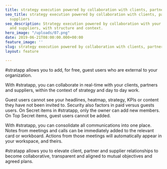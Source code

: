 ```yaml
---
title: strategy execution powered by collaboration with clients, partners and suppliers
seo_title: strategy execution powered by collaboration with clients, partners and
  suppliers
seo_description: Strategy execution powered by collaboration with your clients, partners
  and suppliers, with structure and context.
hero_image: "/uploads/07.png"
date: 2019-06-21T08:00:00.000+00:00
feature_image: ''
slug: strategy execution powered by collaboration with clients, partners and suppliers
layout: feature

---
```

\#stratapp allows you to add, for free, guest users who are external to your organization.

With #stratapp, you can collaborate in real-time with your clients, partners and suppliers, within the context of strategy and day to day work.

Guest users cannot see your headlines, heatmap, strategy, KPIs or content they have not been invited to.  Security also factors in paid versus guests users.  On Secret items in #stratapp, only the owner can add new members.  On Top Secret items, guest users cannot be added.

With #stratapp, you can consolidate all communications into one place.  Notes from meetings and calls can be immediately added to the relevant card or workboard.  Actions from those meetings will automatically appear in your workspace, and theirs.

\#stratapp allows you to elevate client, partner and supplier relationships to become collaborative, transparent and aligned to mutual objectives and agreed plans.